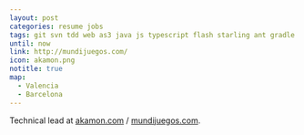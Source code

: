 ```yaml
---
layout: post
categories: resume jobs
tags: git svn tdd web as3 java js typescript flash starling ant gradle maven kanban scrum pomodoro webgl stage3d games promises android ios mobile intellij kotlin jtransc libgdx
until: now
link: http://mundijuegos.com/
icon: akamon.png
notitle: true
map:
  - Valencia
  - Barcelona
---
```


Technical lead at [akamon.com](http://akamon.com/) / [mundijuegos.com](http://mundijuegos.com/).
